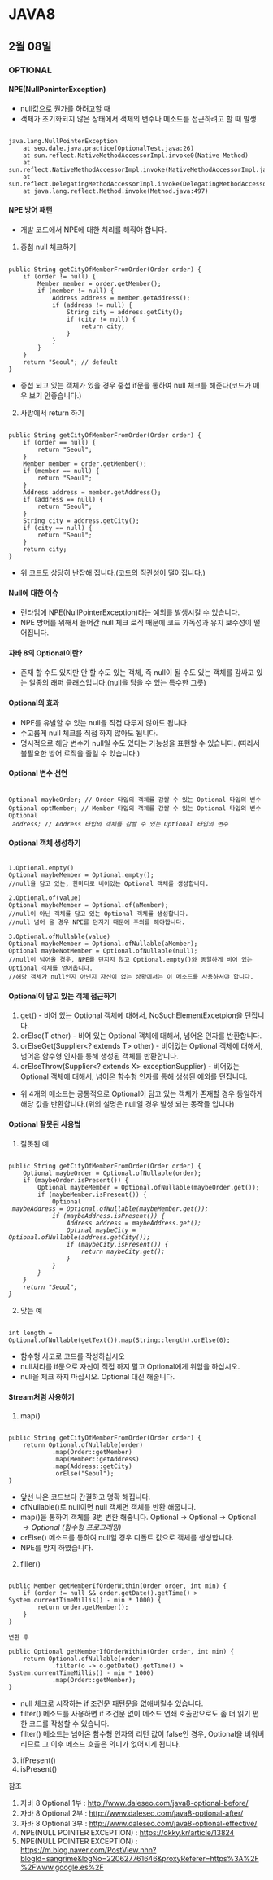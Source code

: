 # JAVA8

## 2월 08일

### OPTIONAL

#### NPE(NullPoninterException)
- null값으로 뭔가를 하려고할 때 
- 객체가 초기화되지 않은 상태에서 객체의 변수나 메소드를 접근하려고 할 때 발생
<pre><code>
java.lang.NullPointerException
	at seo.dale.java.practice(OptionalTest.java:26)
	at sun.reflect.NativeMethodAccessorImpl.invoke0(Native Method)
	at sun.reflect.NativeMethodAccessorImpl.invoke(NativeMethodAccessorImpl.java:62)
	at sun.reflect.DelegatingMethodAccessorImpl.invoke(DelegatingMethodAccessorImpl.java:43)
	at java.lang.reflect.Method.invoke(Method.java:497)
</code></pre>

#### NPE 방어 패턴
- 개발 코드에서 NPE에 대한 처리를 해줘야 합니다.
1. 중첩 null 체크하기
<pre><code>
public String getCityOfMemberFromOrder(Order order) {
	if (order != null) {
		Member member = order.getMember();
		if (member != null) {
			Address address = member.getAddress();
			if (address != null) {
				String city = address.getCity();
				if (city != null) {
					return city;
				}
			}
		}
	}
	return "Seoul"; // default
}
</code></pre>
- 중첩 되고 있는 객체가 있을 경우 중첩 if문을 통하여 null 체크를 해준다(코드가 매우 보기 안좋습니다.)

2. 사방에서 return 하기
<pre><code>
public String getCityOfMemberFromOrder(Order order) {
	if (order == null) {
		return "Seoul";
	}
	Member member = order.getMember();
	if (member == null) {
		return "Seoul";
	}
	Address address = member.getAddress();
	if (address == null) {
		return "Seoul";
	}
	String city = address.getCity();
	if (city == null) {
		return "Seoul";
	}
	return city;
}
</code></pre>
- 위 코드도 상당히 난잡해 집니다.(코드의 직관성이 떨어집니다.)

#### Null에 대한 이슈
- 런타임에 NPE(NullPointerException)라는 예외를 발생시킬 수 있습니다.
- NPE 방어를 위해서 들어간 null 체크 로직 때문에 코드 가독성과 유지 보수성이 떨어집니다.

#### 자바 8의 Optional이란?
- 존재 할 수도 있지만 안 할 수도 있는 객체, 즉 null이 될 수도 있는 객체를 감싸고 있는 일종의 래퍼 클래스입니다.(null을 담을 수 있는 특수한 그릇)

#### Optional의 효과
- NPE를 유발할 수 있는 null을 직접 다루지 않아도 됩니다.
- 수고롭게 null 체크를 직접 하지 않아도 됩니다.
- 명시적으로 해당 변수가 null일 수도 있다는 가능성을 표현할 수 있습니다. (따라서 불필요한 방어 로직을 줄일 수 있습니다.)

#### Optional 변수 선언
<pre><code>
Optional<Order> maybeOrder; // Order 타입의 객체를 감쌀 수 있는 Optional 타입의 변수
Optional<Member> optMember; // Member 타입의 객체를 감쌀 수 있는 Optional 타입의 변수
Optional<Address> address; // Address 타입의 객체를 감쌀 수 있는 Optional 타입의 변수
</code></pre>

#### Optional 객체 생성하기
<pre><code>
1.Optional.empty()
Optional<Member> maybeMember = Optional.empty();
//null을 담고 있는, 한마디로 비어있는 Optional 객체를 생성합니다.

2.Optional.of(value)
Optional<Member> maybeMember = Optional.of(aMember);
//null이 아닌 객체를 담고 있는 Optional 객체를 생성합니다.
//null 넘어 올 경우 NPE를 던지기 때문에 주의를 해야합니다.

3.Optional.ofNullable(value)
Optional<Member> maybeMember = Optional.ofNullable(aMember);
Optional<Member> maybeNotMember = Optional.ofNullable(null);
//null이 넘어올 경우, NPE를 던지지 않고 Optional.empty()와 동일하게 비어 있는 Optional 객체를 얻어옵니다.
//해당 객체가 null인지 아닌지 자신이 없는 상황에서는 이 메소드를 사용하셔야 합니다.
</code></pre>

#### Optional이 담고 있는 객체 접근하기
1. get() - 비어 있는 Optional 객체에 대해서, NoSuchElementExcetpion을 던집니다.
2. orElse(T other) - 비어 있는 Optional 객체에 대해서, 넘어온 인자를 반환합니다.
3. orElseGet(Supplier<? extends T> other) - 비어있는 Optional 객체에 대해서, 넘어온 함수형 인자를 통해 생성된 객체를 반환합니다.
4. orElseThrow(Supplier<? extends X> exceptionSupplier) - 비어있는 Optional 객체에 대해서, 넘어온 함수형 인자를 통해 생성된 예외를 던집니다.
- 위 4개의 메소드는 공통적으로 Optional이 담고 있는 객체가 존재할 경우 동일하게 해당 값을 반환합니다.(위의 설명은 null일 경우 발생 되는 동작들 입니다)

#### Optional 잘못된 사용법
1. 잘못된 예
<pre><code>
public String getCityOfMemberFromOrder(Order order) {
	Optional<Order> maybeOrder = Optional.ofNullable(order);
	if (maybeOrder.isPresent()) {
		Optional<Member> maybeMember = Optional.ofNullable(maybeOrder.get());
		if (maybeMember.isPresent()) {
			Optional<Address> maybeAddress = Optional.ofNullable(maybeMember.get());
			if (maybeAddress.isPresent()) {
				Address address = maybeAddress.get();
				Optinal<String> maybeCity = Optional.ofNullable(address.getCity());
				if (maybeCity.isPresent()) {
					return maybeCity.get();
				}
			}
		}
	}
	return "Seoul";
}
</code></pre>

2. 맞는 예
<pre><code>
int length = Optional.ofNullable(getText()).map(String::length).orElse(0);
</code></pre>

- 함수형 사고로 코드를 작성하십시오
- null처리를 if문으로 자신이 직접 하지 말고 Optional에게 위임을 하십시오.
- null을 체크 하지 마십시오. Optional 대신 해줍니다.

#### Stream처럼 사용하기
1. map()
<pre><code>
public String getCityOfMemberFromOrder(Order order) {
	return Optional.ofNullable(order)
			.map(Order::getMember)
			.map(Member::getAddress)
			.map(Address::getCity)
			.orElse("Seoul");
}
</code></pre>
- 앞선 나온 코드보다 간결하고 명확 해집니다.
- ofNullable()로 null이면 null 객체면 객체를 반환 해줍니다.
- map()을 통하여 객체를 3번 변환 해줍니다. Optional<Order> -> Optional<Member> -> Optional<Address> -> Optional<String> (함수형 프로그래밍)
- orElse() 메소드를 통하여 null일 경우 디폴트 값으로 객체를 생성합니다.
- NPE를 방지 하였습니다.

2. filler()
<pre><code>
public Member getMemberIfOrderWithin(Order order, int min) {
	if (order != null && order.getDate().getTime() > System.currentTimeMillis() - min * 1000) {
		return order.getMember();
	}
}

변환 후

public Optional<Member> getMemberIfOrderWithin(Order order, int min) {
	return Optional.ofNullable(order)
			.filter(o -> o.getDate().getTime() > System.currentTimeMillis() - min * 1000)
			.map(Order::getMember);
}
</code></pre>
- null 체크로 시작하는 if 조건문 패턴문을 없애버릴수 있습니다.
- filter() 메소드를 사용하면 if 조건문 없이 메소드 연쇄 호출만으로도 좀 더 읽기 편한 코드를 작성할 수 있습니다.
- filter() 메소드는 넘어온 함수형 인자의 리턴 값이 false인 경우, Optional을 비워버리므로 그 이후 메소드 호출은 의미가 없어지게 됩니다.
3. ifPresent()
4. isPresent()


참조
1. 자바 8 Optional 1부 : http://www.daleseo.com/java8-optional-before/
2. 자바 8 Optional 2부 : http://www.daleseo.com/java8-optional-after/
3. 자바 8 Optional 3부 : http://www.daleseo.com/java8-optional-effective/
4. NPE(NULL POINTER EXCEPTION) : https://okky.kr/article/13824
5. NPE(NULL POINTER EXCEPTION) : https://m.blog.naver.com/PostView.nhn?blogId=sangrime&logNo=220627761646&proxyReferer=https%3A%2F%2Fwww.google.es%2F
